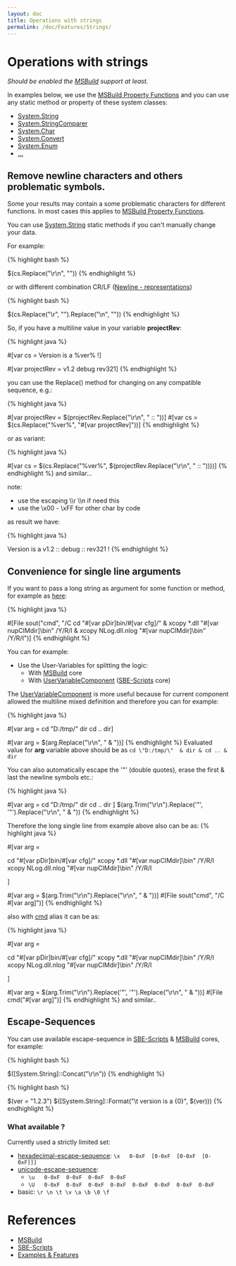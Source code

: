 ```yaml
---
layout: doc
title: Operations with strings
permalink: /doc/Features/Strings/
---
```

# Operations with strings

*Should be enabled the [MSBuild](../../Scripts/MSBuild/) support at least.*

In examples below, we use the [MSBuild Property Functions](https://msdn.microsoft.com/en-us/library/vstudio/dd633440%28v=vs.120%29.aspx#BKMK_PropertyFunctions) and you can use any static method or property of these system classes:

* [System.String](https://msdn.microsoft.com/en-us/library/system.string_methods%28v=vs.100%29.aspx)
* [System.StringComparer](https://msdn.microsoft.com/en-us/library/system.stringcomparer_methods%28v=vs.100%29.aspx)
* [System.Char](https://msdn.microsoft.com/en-us/library/system.char_methods%28v=vs.100%29.aspx)
* [System.Convert](https://msdn.microsoft.com/en-us/library/system.convert_methods%28v=vs.100%29.aspx)
* [System.Enum](https://msdn.microsoft.com/en-us/library/system.enum_methods%28v=vs.100%29.aspx)
* [...](https://msdn.microsoft.com/en-us/library/vstudio/dd633440%28v=vs.120%29.aspx#BKMK_Static)


## Remove newline characters and others problematic symbols.

Some your results may contain a some problematic characters for different functions. In most cases this applies to [MSBuild Property Functions](../../Scripts/MSBuild/).

You can use [System.String](https://msdn.microsoft.com/en-us/library/system.string_methods%28v=vs.100%29.aspx) static methods if you can't manually change your data.

For example:

{% highlight bash %}

$(cs.Replace("\r\n", ""))
{% endhighlight %}

or with different combination CR/LF ([Newline - representations](http://en.wikipedia.org/wiki/Newline#Representations))

{% highlight bash %}

$(cs.Replace("\r", "").Replace("\n", ""))
{% endhighlight %}


So, if you have a multiline value in your variable **projectRev**:

{% highlight java %}

#[var cs = Version is a %ver% !] 

#[var projectRev = v1.2
debug 
rev321]
{% endhighlight %}

you can use the Replace() method for changing on any compatible sequence, e.g.:

{% highlight java %}


#[var projectRev = $(projectRev.Replace("\r\n", " :: "))]
#[var cs = $(cs.Replace("%ver%", "#[var projectRev]"))]
{% endhighlight %}

or as variant:

{% highlight java %}

#[var cs = $(cs.Replace("%ver%", $(projectRev.Replace("\r\n", " :: "))))]
{% endhighlight %}
and similar...

note:

* use the escaping \\\r \\\n if need this
* use the \x00 - \xFF for other char by code


as result we have:

{% highlight java %}

Version is a v1.2 :: debug  :: rev321 !
{% endhighlight %}

## Convenience for single line arguments

If you want to pass a long string as argument for some function or method, for example as [here](../../Examples/Artefacts/):

{% highlight java %}

#[File sout("cmd", "/C cd \"#[var pDir]bin/#[var cfg]/\" & xcopy *.dll \"#[var nupCIMdir]\bin\" /Y/R/I & xcopy NLog.dll.nlog \"#[var nupCIMdir]\bin\" /Y/R/I")]
{% endhighlight %}

You can for example:

* Use the User-Variables for splitting the logic:
    * With [MSBuild](../../Scripts/MSBuild/) core
    * With [UserVariableComponent](../../Scripts/SBE-Scripts/Components/UserVariableComponent/) ([SBE-Scripts](../../Scripts/SBE-Scripts/) core)

The [UserVariableComponent](../../Scripts/SBE-Scripts/Components/UserVariableComponent/) is  more useful because for current component allowed the multiline mixed definition and therefore you can for example:

{% highlight java %}

#[var arg = cd \"D:/tmp/\" 
dir
cd ..
dir]

#[var arg = $(arg.Replace("\r\n", " & "))]
{% endhighlight %}
Evaluated value for **arg** variable above should be as `cd \"D:/tmp/\"  & dir & cd .. & dir`

You can also automatically escape the '"' (double quotes), erase the first & last the newline symbols etc.:

{% highlight java %}

#[var arg = 
cd "D:/tmp/" 
dir
cd ..
dir
]
$(arg.Trim("\r\n").Replace('"', '\"').Replace("\r\n", " & "))
{% endhighlight %}

Therefore the long single line from example above also can be as:
{% highlight java %}

#[var arg = 

cd \"#[var pDir]bin/#[var cfg]/\"
xcopy *.dll \"#[var nupCIMdir]\bin\" /Y/R/I
xcopy NLog.dll.nlog \"#[var nupCIMdir]\bin\" /Y/R/I

]

#[var arg = $(arg.Trim("\r\n").Replace("\r\n", " & "))]
#[File sout("cmd", "/C  #[var arg]")]
{% endhighlight %}

also with [cmd](../../Scripts/SBE-Scripts/Components/FileComponent/) alias it can be as:

{% highlight java %}

#[var arg = 

cd "#[var pDir]bin/#[var cfg]/"
xcopy *.dll "#[var nupCIMdir]\bin" /Y/R/I
xcopy NLog.dll.nlog "#[var nupCIMdir]\bin" /Y/R/I

]

#[var arg = $(arg.Trim("\r\n").Replace('"', '\"').Replace("\r\n", " & "))]
#[File cmd("#[var arg]")]
{% endhighlight %}
and similar..

## Escape-Sequences

You can use available escape-sequence in [SBE-Scripts](../../Scripts/SBE-Scripts/) & [MSBuild](../../Scripts/MSBuild/) cores, for example:

{% highlight bash %}

$([System.String]::Concat("\r\n"))
{% endhighlight %}

{% highlight bash %}

$(ver = "1.2.3")
$([System.String]::Format("\t version is a {0}", $(ver)))
{% endhighlight %}

### What available ?

Currently used a strictly limited set:

* [hexadecimal-escape-sequence](https://msdn.microsoft.com/en-us/library/aa691087%28v=vs.71%29.aspx): `\x   0-0xF  [0-0xF  [0-0xF  [0-0xF]]]`
* [unicode-escape-sequence](https://msdn.microsoft.com/en-us/library/aa664669%28v=vs.71%29.aspx): 
    * `\u   0-0xF  0-0xF  0-0xF  0-0xF` 
    * `\U   0-0xF  0-0xF  0-0xF  0-0xF  0-0xF  0-0xF  0-0xF  0-0xF`
* basic: `\r \n \t \v \a \b \0 \f`

# References

* [MSBuild](../../Scripts/MSBuild/)
* [SBE-Scripts](../../Scripts/SBE-Scripts/)
* [Examples & Features](../../Examples/)

